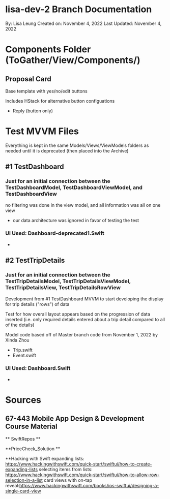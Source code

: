 #  lisa-dev-2 Branch Documentation

By: Lisa Leung
Created on: November 4, 2022
Last Updated: November 4, 2022

#  Components Folder (ToGather/View/Components/)
## Proposal Card

Base template with yes/no/edit buttons

Includes HStack for alternative button configuations
- Reply (button only)

#  Test MVVM Files 
Everything is kept in the same Models/Views/ViewModels folders as needed until it is deprecated (then placed into the Archive)

## #1 TestDashboard
### Just for an initial connection between the TestDashboardModel, TestDashboardViewModel, and TestDashboardView

no filtering was done in the view model, and all information was all on one view
- our data architecture was ignored in favor of testing the test

### UI Used: Dashboard-deprecated1.Swift
- 

## #2 TestTripDetails
### Just for an initial connection between the TestTripDetailsModel, TestTripDetailsViewModel, TestTripDetailsView, TestTripDetailsRowView

Development from #1 TestDashboard MVVM to start developing the display for trip details ("rows") of data

Test for how overall layout appears based on the progression of data inserted (i.e. only required details entered about a trip detail compared to all of the details)

Model code based off of Master branch code from November 1, 2022 by Xinda Zhou
- Trip.swift
- Event.swift

### UI Used: Dashboard.Swift
- 

# Sources

## 67-443 Mobile App Design & Development Course Material
** SwiftRepos **

**PriceCheck_Solution **

**Hacking with Swift
expanding lists: https://www.hackingwithswift.com/quick-start/swiftui/how-to-create-expanding-lists
selecting items from  lists: https://www.hackingwithswift.com/quick-start/swiftui/how-to-allow-row-selection-in-a-list
card views with on-tap reveal:https://www.hackingwithswift.com/books/ios-swiftui/designing-a-single-card-view
